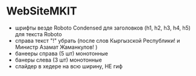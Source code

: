 # WebSiteMKIT

- шрифты везде Roboto Condensed для заголовков (h1, h2, h3, h4, h5) для текста Roboto 
- справа текст "!" убрать (после слов Кыргызской Республики! и Министр Азамат Жаманкулов! )
- банееры справа (5 шт) монотонные
- банеры слева (3 шт) монотонные
- слайдер в хедере на всю ширину, НЕ гиф
